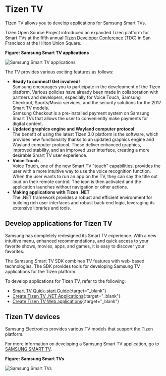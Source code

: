 # Tizen TV

Tizen TV allows you to develop applications for Samsung Smart TVs.

Tizen Open Source Project introduced an expanded Tizen platform for Smart TVs at the fifth annual [Tizen Developer Conference](https://www.tizen.org/events/2017/tizen-developer-conference-2017) (TDC)  in San Francisco at the Hilton Union Square.

**Figure: Samsung Smart TV applications**

![Samsung Smart TV applications](media/Smart-TVs-at-TDC2017_main_1.jpg)

The TV provides various exciting features as follows:

- **Ready to connect! Get involved!**  
Samsung encourages you to participate in the development of the Tizen platform. Various policies have already been made in collaboration with partners and developers, especially for Voice Touch, Samsung Checkout, Sports/Music services, and the security solutions for the 2017 Smart TV models.  
  Samsung Checkout is a pre-installed payment system on Samsung Smart TVs that allows the user to conveniently make payments for digital content.
- **Updated graphics engine and Wayland computer protocol**  
The benefit of using the latest Tizen 3.0 platform is the software, which provides new functionality thanks to an updated graphics engine and Wayland computer protocol. These deliver enhanced graphics, improved stability, and an improved user interface, creating a more desirable Smart TV user experience.
- **Voice Touch**  
Voice Touch, one of the new Smart TV "touch" capabilities, provides the user with a more intuitive way to use the voice recognition function. When the user wants to run an app on the TV, they can say the title out loud on their remote control. The icon is then activated and the application launches without navigation or other actions.
- **Making applications with Tizen .NET**  
 The .NET framework provides a robust and efficient environment for building rich user interfaces and robust back-end logic, leveraging its extensive libraries and tools. 


## Develop applications for Tizen TV

Samsung has completely redesigned its Smart TV experience. With a new intuitive menu, enhanced recommendations, and quick access to your favorite shows, movies, apps, and games, it is easy to discover your favorites.

The Samsung Smart TV SDK combines TV features with web-based technologies. The SDK provides tools for developing Samsung TV applications for the Tizen platform.

To develop applications for Tizen TV, refer to the following:

- [Smart TV Quick-start Guide](http://developer.samsung.com/tv/develop/getting-started/quick-start-guide){:target="_blank"}
- [Create Tizen TV .NET Applications](https://developer.samsung.com/smarttv/develop/tizen-net-tv/getting-started/creating-net-tv-applications.html){:target="_blank"}
- [Create Tizen TV Web applications](https://developer.samsung.com/smarttv/develop/getting-started/creating-tv-applications.html){:target="_blank"}


## Tizen TV devices

Samsung Electronics provides various TV models that support the Tizen platform.

For more information on developing a Samsung Smart TV application, go to [SAMSUNG SMART TV](http://developer.samsung.com/tv).

**Figure: Samsung Smart TVs**

![Samsung Smart TVs](media/profile_tv_devices1.jpg)
